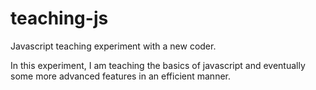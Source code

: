 # teaching-js
Javascript teaching experiment with a new coder.

In this experiment, I am teaching the basics of javascript and eventually some more advanced features in an efficient manner.
